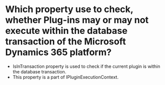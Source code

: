 # Which property use to check, whether Plug-ins may or may not execute within the database transaction of the Microsoft Dynamics 365 platform?

- IsInTransaction property is used to check if the current plugin is within the database transaction.
- This property is a part of IPluginExecutionContext.